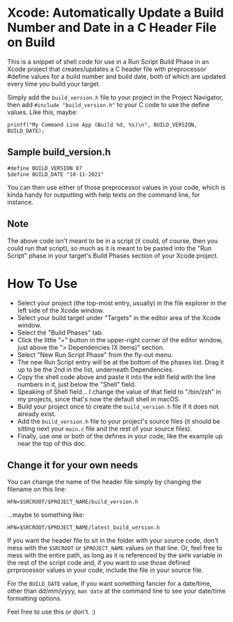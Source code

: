 # Xcode: Automatically Update a Build Number and Date in a C Header File on Build

This is a snippet of shell code for use in a Run Script Build Phase in an Xcode project that creates/updates a C header file with preprocessor #define values for a build number and build date, both of which are updated every time you build your target.

Simply add the `build_version.h` file to your project in the Project Navigator, then add `#include "build_version.h"` to your C code to use the define values. Like this, maybe:

`printf("My Command Line App (Build %d, %s)\n", BUILD_VERSION, BUILD_DATE);`

## Sample build_version.h

```
#define BUILD_VERSION 87
$define BUILD_DATE "10-11-2021"
```

You can then use either of those preprocessor values in your code, which is kinda handy for outputting with help texts on the command line, for instance.

## Note
The above code isn't meant to be in a script (it could, of course, then you could run that script), so much as it is meant to be pasted into the "Run Script" phase in your target's Build Phases section of your Xcode project.

# How To Use

- Select your project (the top-most entry, usually) in the file explorer in the left side of the Xcode window.
- Select your build target under "Targets" in the editor area of the Xcode window.
- Select the "Build Phases" tab.
- Click the little "+" button in the upper-right corner of the editor window, just above the "> Dependencies (X items)" section.
- Select "New Run Script Phase" from the fly-out menu.
- The new Run Script entry will be at the bottom of the phases list. Drag it up to be the 2nd in the list, underneath Dependencies.
- Copy the shell code above and paste it into the edit field with the line numbers in it, just below the "Shell" field.
- Speaking of Shell field... I change the value of that field to "/bin/zsh" in my projects, since that's now the default shell in macOS.
- Build your project once to create the `build_version.h` file if it does not already exist.
- Add the `build_version.h` file to your project's source files (it should be sitting next your `main.c` file and the rest of your source files).
- Finally, use one or both of the defines in your code, like the example up near the top of this doc.

## Change it for your own needs

You can change the name of the header file simply by changing the filename on this line:

`HFN=$SRCROOT/$PROJECT_NAME/build_version.h`

...maybe to something like:

`HFN=$SRCROOT/$PROJECT_NAME/latest_build_version.h`

If you want the header file to sit in the folder with your source code, don't mess with the `$SRCROOT` or `$PROJECT_NAME` values on that line. Or, feel free to mess with the entire path, as long as it is referenced by the `$HFN` variable in the rest of the script code and, if you want to use those defined prrprocessor values in your code, include the file in your source file. 

For the `BUILD_DATE` value, if you want something fancier for a date/time, other than dd/mm/yyyy, `man date` at the command line to see your date/time formatting options.

Feel free to use this or don't. :)
